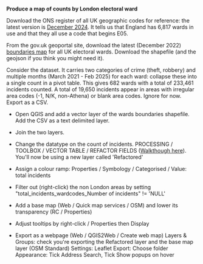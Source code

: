 **Produce a map of counts by London electoral ward**

Download the ONS register of all UK geographic codes for reference: the latest version is [December 2024](https://geoportal.statistics.gov.uk/datasets/ons::register-of-geographic-codes-december-2024-for-the-uk/about). It tells us that England has 6,817 wards in use and that they all use a code that begins E05.

From the gov.uk geoportal site, download the latest (December 2022) [boundaries map](https://geoportal.statistics.gov.uk/datasets/wards-december-2022-boundaries-uk-bsc/explore) for all UK electoral wards. Download the shapefile (and the geojson if you think you might need it).

Consider the dataset. It carries two categories of crime (theft, robbery) and multiple months (March 2021 - Feb 2025) for each ward: collapse these into a single count in a pivot table. This gives 682 wards with a total of 233,461 incidents counted. A total of 19,650 incidents appear in areas with irregular area codes (-1, N/K, non-Athena) or blank area codes. Ignore for now.
Export as a CSV.

- Open QGIS and add a vector layer of the wards boundaries shapefile. Add the CSV as a text delimited layer.

- Join the two layers.

- Change the datatype on the count of incidents. PROCESSING / TOOLBOX / VECTOR TABLE / REFACTOR FIELDS ([Walkthough here](https://wiki.tuflow.com/QGIS_Change_Attribute_Type)). You'll now be using a new layer called 'Refactored'

- Assign a colour ramp: Properties / Symbology / Categorised / Value: total incidents

- Filter out (right-click) the non London areas by setting "total_incidents_wardcodes_Number of incidents" != 'NULL'

- Add a base map (Web / Quick map services / OSM) and lower its transparency (RC / Properties)

- Adjust tooltips by right-click / Properties then Display 

- Export as a webpage (Web / QGIS2Web / Create web map)
Layers & Groups: check you're exporting the Refactored layer and the base map layer (OSM Standard)
Settings: Leaflet
Export: Choose folder
Appearance: Tick Address Search, Tick Show popups on hover